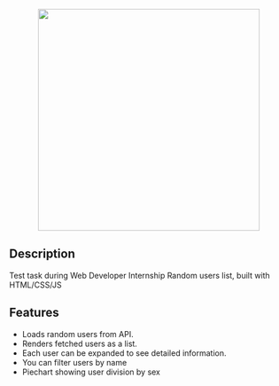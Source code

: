 <p align="center"><img src="https://i.imgur.com/7l4Z3Iq.png" width="400"></p>


## Description

Test task during Web Developer Internship
Random users list, built with HTML/CSS/JS

## Features
* Loads random users from API.
* Renders fetched users as a list.
* Each user can be expanded to see detailed information.
* You can filter users by name
* Piechart showing user division by sex 